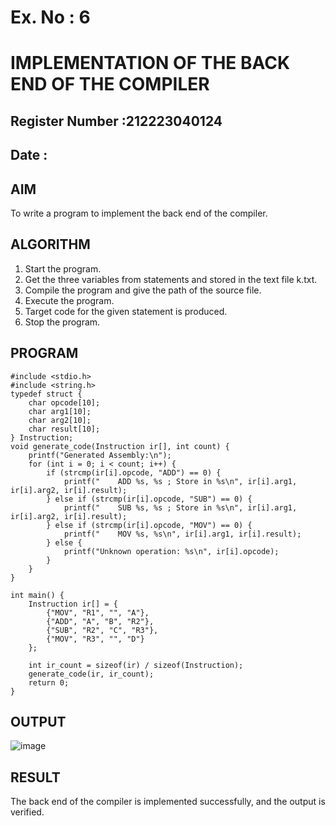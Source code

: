 # Ex. No : 6	
# IMPLEMENTATION OF THE BACK END OF THE COMPILER 
## Register Number :212223040124
## Date : 

## AIM   
To write a program to implement the back end of the compiler.

## ALGORITHM
1.	Start the program.
2.	Get the three variables from statements and stored in the text file k.txt.
3.	Compile the program and give the path of the source file.
4.	Execute the program.
5.	Target code for the given statement is produced.
6.	Stop the program.

## PROGRAM
```
#include <stdio.h>
#include <string.h>
typedef struct {
    char opcode[10]; 
    char arg1[10];   
    char arg2[10];   
    char result[10]; 
} Instruction;
void generate_code(Instruction ir[], int count) {
    printf("Generated Assembly:\n");
    for (int i = 0; i < count; i++) {
        if (strcmp(ir[i].opcode, "ADD") == 0) {
            printf("    ADD %s, %s ; Store in %s\n", ir[i].arg1, ir[i].arg2, ir[i].result);
        } else if (strcmp(ir[i].opcode, "SUB") == 0) {
            printf("    SUB %s, %s ; Store in %s\n", ir[i].arg1, ir[i].arg2, ir[i].result);
        } else if (strcmp(ir[i].opcode, "MOV") == 0) {
            printf("    MOV %s, %s\n", ir[i].arg1, ir[i].result);
        } else {
            printf("Unknown operation: %s\n", ir[i].opcode);
        }
    }
}

int main() {
    Instruction ir[] = {
        {"MOV", "R1", "", "A"},   
        {"ADD", "A", "B", "R2"},   
        {"SUB", "R2", "C", "R3"},  
        {"MOV", "R3", "", "D"}     
    };
    
    int ir_count = sizeof(ir) / sizeof(Instruction);
    generate_code(ir, ir_count);
    return 0;
}
```


## OUTPUT 
![image](https://github.com/user-attachments/assets/24136991-cc6c-4a9a-ba17-54a1ce6ba817)


## RESULT
The back end of the compiler is implemented successfully, and the output is verified.
